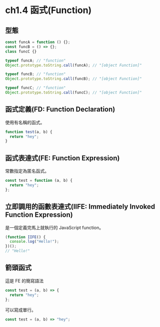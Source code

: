# ch1.4 函式(Function)

## 型態

```javascript
const funcA = function () {};
const funcB = () => {};
class funcC {}

typeof funcA; // "function"
Object.prototype.toString.call(funcA); // "[object Function]"

typeof funcB; // "function"
Object.prototype.toString.call(funcB); // "[object Function]"

typeof funcC; // "function"
Object.prototype.toString.call(funcC); // "[object Function]"
```

## 函式定義(FD: Function Declaration)

使用有名稱的函式。

```javascript
function test(a, b) {
  return "hey";
}
```

## 函式表達式(FE: Function Expression)

常數指定為匿名函式。

```javascript
const test = function (a, b) {
  return "hey";
};
```

## 立即調用的函數表達式(IIFE: Immediately Invoked Function Expression)

是一個定義完馬上就執行的 JavaScript function。

```javascript
(function IIFE() {
  console.log("Hello!");
})();
// "Hello!"
```

## 箭頭函式

這是 FE 的簡寫語法

```javascript
const test = (a, b) => {
  return "hey";
};
```

可以寫成單行。

```javascript
const test = (a, b) => "hey";
```
